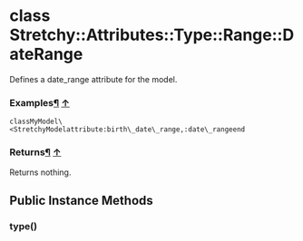 # class Stretchy::Attributes::Type::Range::DateRange [](#class-Stretchy::Attributes::Type::Range::DateRange) [](#top)
Defines a date\_range attribute for the model.

### Examples[¶](#class-Stretchy::Attributes::Type::Range::DateRange-label-Examples) [↑](#top)

```
classMyModel\<StretchyModelattribute:birth\_date\_range,:date\_rangeend
```

### Returns[¶](#class-Stretchy::Attributes::Type::Range::DateRange-label-Returns) [↑](#top)

Returns nothing.

 ## Public Instance Methods
 ### type() [](#method-i-type)
 